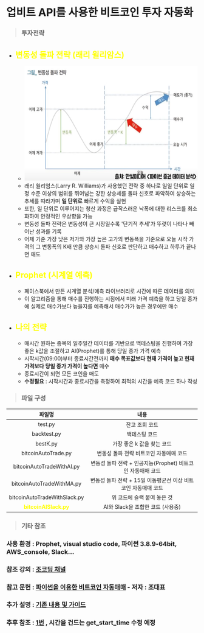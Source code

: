 # 업비트 API를 사용한 비트코인 투자 자동화

> **<h3>투자전략</h3>**
- ## <span style = "color:yellow;">변동성 돌파 전략 (래리 윌리암스)</span>
  - <img src="Image/Volatility_Breakout.png" height="300" title="Volatility_Breakout"> 
  - 래리 윌리엄스(Larry R. Williams)가 사용했던 전략 중 하나로 일일 단위로 일정 수준 이상의 범위를 뛰어넘는 강한 상승세를 돌파 신호로 파악하여 상승하는 추세를 따라가며 __일 단위로__ 빠르게 수익을 실현
  - 또한, 일 단위로 이루어지는 청산 과정은 급작스러운 낙폭에 대한 리스크를 최소화하여 안정적인 우상향을 가능
  - 변동성 돌파 전략은 변동성이 큰 시장일수록 '단기적 추세'가 뚜렷이 나타나 빼어난 성과를 기록
  - 어제 기준 가장 낮은 저가와 가장 높은 고가의 변동폭을 기준으로 오늘 시작 가격의 그 변동폭의 K배 만큼 상승시 돌파 신호로 판단하고 매수하고 하루가 끝나면 매도

- ## <span style = "color:yellow;">Prophet (시계열 예측)</span>
  - 페이스북에서 만든 시계열 분석/예측 라이브러리로 시간에 따른 데이터를 의미
  - 이 알고리즘을 통해 매수를 진행하는 시점에서 미래 가격 예측을 하고 당일 종가에 실제로 매수가보다 높을지를 예측해서 매수가가 높은 경우에만 매수

- ## <span style = "color:yellow;">나의 전략</span>
  - 매시간 원하는 종목의 일주일간 데이터를 기반으로 백테스팅을 진행하여 가장 좋은 k값을 조절하고 AI(Prophet)를 통해 당일 종가 가격 예측
  - 시작시간(09:00)부터 종료시간전까지 __매수 목표값보다 현재 가격이 높고 현재 가격보다 당일 종가 가격이 높다면__ 매수
  - 종료시간이 되면 모든 코인을 매도
  - __수정필요__ : 시작시간과 종료시간을 측정하여 최적의 시간을 예측 코드 하나 작성

> **<h3>파일 구성</h3>**

|파일명|내용|
|:--:|:--:|
|test.py|잔고 조회 코드|
|backtest.py|백테스팅 코드|
|bestK.py|가장 좋은 k 값을 찾는 코드|
|bitcoinAutoTrade.py|변동성 돌파 전략 비트코인 자동매매 코드|
|bitcoinAutoTradeWithAI.py|변동성 돌파 전략 + 인공지능(Prophet) 비트코인 자동매매 코드|
|bitcoinAutoTradeWithMA.py|변동성 돌파 전략 + 15일 이동평균선 이상 비트코인 자동매매 코드|
|bitcoinAutoTradeWithSlack.py|위 코드에 슬랙 붙여 놓은 것|
|<span style = "color:yellow;">__bitcoinAISlack.py__</span>|AI와 Slack을 조합한 코드 (사용중)|

> **<h3>기타 참조</h3>**
### 사용 환경 : Prophet, visual studio code, 파이썬 3.8.9-64bit, AWS_console, Slack...
### 참조 강의 : [조코딩 채널](https://www.youtube.com/c/조코딩JoCoding/videos)
### 참고 문헌 : [파이썬을 이용한 비트코인 자동매매](https://wikidocs.net/book/1665) - 저자 : 조대표
### 추가 설명 : [기존 내용 및 가이드](https://github.com/Goaway-1/BitCoinAutoSystem/blob/master/Source/Info.md)
### 추후 참조 : [1번](https://wellsw.tistory.com/m/143) , 시간을 건드는 get_start_time 수정 예정
